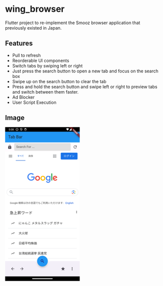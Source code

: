 # wing_browser

Flutter project to re-implement the Smooz browser application that previously existed in Japan.

## Features

- Pull to refresh
- Reorderable UI components
- Switch tabs by swiping left or right
- Just press the search button to open a new tab and focus on the search box
- Swipe up on the search button to clear the tab
- Press and hold the search button and swipe left or right to preview tabs and switch between them faster.
- Ad Blocker
- User Script Execution

## Image

<img src="assets/Beta.png" height="500">
